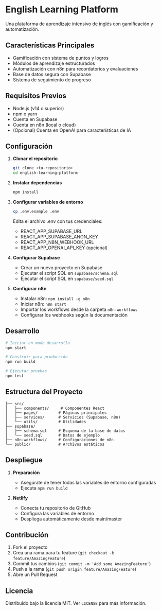 # English Learning Platform

Una plataforma de aprendizaje intensivo de inglés con gamificación y automatización.

## Características Principales

- Gamificación con sistema de puntos y logros
- Módulos de aprendizaje estructurados
- Automatización con n8n para recordatorios y evaluaciones
- Base de datos segura con Supabase
- Sistema de seguimiento de progreso

## Requisitos Previos

- Node.js (v14 o superior)
- npm o yarn
- Cuenta en Supabase
- Cuenta en n8n (local o cloud)
- (Opcional) Cuenta en OpenAI para características de IA

## Configuración

1. **Clonar el repositorio**
   ```bash
   git clone <tu-repositorio>
   cd english-learning-platform
   ```

2. **Instalar dependencias**
   ```bash
   npm install
   ```

3. **Configurar variables de entorno**
   ```bash
   cp .env.example .env
   ```
   Edita el archivo .env con tus credenciales:
   - REACT_APP_SUPABASE_URL
   - REACT_APP_SUPABASE_ANON_KEY
   - REACT_APP_N8N_WEBHOOK_URL
   - REACT_APP_OPENAI_API_KEY (opcional)

4. **Configurar Supabase**
   - Crear un nuevo proyecto en Supabase
   - Ejecutar el script SQL en `supabase/schema.sql`
   - Ejecutar el script SQL en `supabase/seed.sql`

5. **Configurar n8n**
   - Instalar n8n: `npm install -g n8n`
   - Iniciar n8n: `n8n start`
   - Importar los workflows desde la carpeta `n8n-workflows`
   - Configurar los webhooks según la documentación

## Desarrollo

```bash
# Iniciar en modo desarrollo
npm start

# Construir para producción
npm run build

# Ejecutar pruebas
npm test
```

## Estructura del Proyecto

```
├── src/
│   ├── components/     # Componentes React
│   ├── pages/         # Páginas principales
│   ├── services/      # Servicios (Supabase, n8n)
│   └── utils/         # Utilidades
├── supabase/
│   ├── schema.sql     # Esquema de la base de datos
│   └── seed.sql       # Datos de ejemplo
├── n8n-workflows/     # Configuraciones de n8n
└── public/            # Archivos estáticos
```

## Despliegue

1. **Preparación**
   - Asegúrate de tener todas las variables de entorno configuradas
   - Ejecuta `npm run build`

2. **Netlify**
   - Conecta tu repositorio de GitHub
   - Configura las variables de entorno
   - Despliega automáticamente desde main/master

## Contribución

1. Fork el proyecto
2. Crea una rama para tu feature (`git checkout -b feature/AmazingFeature`)
3. Commit tus cambios (`git commit -m 'Add some AmazingFeature'`)
4. Push a la rama (`git push origin feature/AmazingFeature`)
5. Abre un Pull Request

## Licencia

Distribuido bajo la licencia MIT. Ver `LICENSE` para más información.
